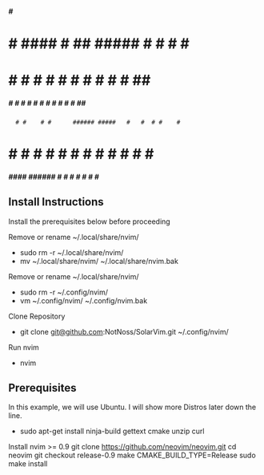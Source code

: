  #####                              #     #          
#     #  ####  #        ##   #####  #     # # #    # 
#       #    # #       #  #  #    # #     # # ##  ## 
 #####  #    # #      #    # #    # #     # # # ## # 
      # #    # #      ###### #####   #   #  # #    # 
#     # #    # #      #    # #   #    # #   # #    # 
 #####   ####  ###### #    # #    #    #    # #    # 

## Install Instructions
Install the prerequisites below before proceeding

Remove or rename ~/.local/share/nvim/
- sudo rm -r ~/.local/share/nvim/
- mv ~/.local/share/nvim/ ~/.local/share/nvim.bak

Remove or rename ~/.local/share/nvim/
- sudo rm -r ~/.config/nvim/
- vm ~/.config/nvim/ ~/.config/nvim.bak

Clone Repository
- git clone git@github.com:NotNoss/SolarVim.git ~/.config/nvim/

Run nvim
- nvim

## Prerequisites
In this example, we will use Ubuntu. I will show more Distros later down the line.

- sudo apt-get install ninja-build gettext cmake unzip curl

Install nvim >= 0.9
git clone https://github.com/neovim/neovim.git
cd neovim
git checkout release-0.9
make CMAKE_BUILD_TYPE=Release
sudo make install
